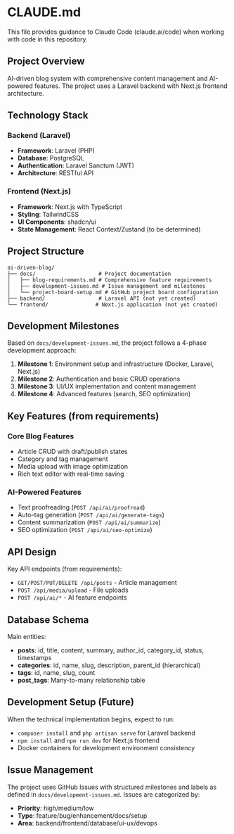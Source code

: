 # CLAUDE.md

This file provides guidance to Claude Code (claude.ai/code) when working with code in this repository.

## Project Overview

AI-driven blog system with comprehensive content management and AI-powered features. The project uses a Laravel backend with Next.js frontend architecture.

## Technology Stack

### Backend (Laravel)
- **Framework**: Laravel (PHP)
- **Database**: PostgreSQL
- **Authentication**: Laravel Sanctum (JWT)
- **Architecture**: RESTful API

### Frontend (Next.js)
- **Framework**: Next.js with TypeScript
- **Styling**: TailwindCSS
- **UI Components**: shadcn/ui
- **State Management**: React Context/Zustand (to be determined)

## Project Structure

```
ai-driven-blog/
├── docs/                    # Project documentation
│   ├── blog-requirements.md # Comprehensive feature requirements
│   ├── development-issues.md # Issue management and milestones
│   └── project-board-setup.md # GitHub project board configuration
├── backend/                 # Laravel API (not yet created)
└── frontend/               # Next.js application (not yet created)
```

## Development Milestones

Based on `docs/development-issues.md`, the project follows a 4-phase development approach:

1. **Milestone 1**: Environment setup and infrastructure (Docker, Laravel, Next.js)
2. **Milestone 2**: Authentication and basic CRUD operations
3. **Milestone 3**: UI/UX implementation and content management
4. **Milestone 4**: Advanced features (search, SEO optimization)

## Key Features (from requirements)

### Core Blog Features
- Article CRUD with draft/publish states
- Category and tag management
- Media upload with image optimization
- Rich text editor with real-time saving

### AI-Powered Features
- Text proofreading (`POST /api/ai/proofread`)
- Auto-tag generation (`POST /api/ai/generate-tags`)
- Content summarization (`POST /api/ai/summarize`)
- SEO optimization (`POST /api/ai/seo-optimize`)

## API Design

Key API endpoints (from requirements):
- `GET/POST/PUT/DELETE /api/posts` - Article management
- `POST /api/media/upload` - File uploads
- `POST /api/ai/*` - AI feature endpoints

## Database Schema

Main entities:
- **posts**: id, title, content, summary, author_id, category_id, status, timestamps
- **categories**: id, name, slug, description, parent_id (hierarchical)
- **tags**: id, name, slug, count
- **post_tags**: Many-to-many relationship table

## Development Setup (Future)

When the technical implementation begins, expect to run:
- `composer install` and `php artisan serve` for Laravel backend
- `npm install` and `npm run dev` for Next.js frontend
- Docker containers for development environment consistency

## Issue Management

The project uses GitHub Issues with structured milestones and labels as defined in `docs/development-issues.md`. Issues are categorized by:
- **Priority**: high/medium/low
- **Type**: feature/bug/enhancement/docs/setup
- **Area**: backend/frontend/database/ui-ux/devops